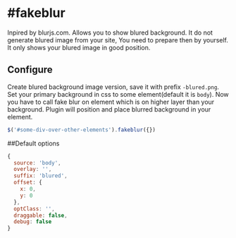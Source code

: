 #fakeblur
========

Inpired by blurjs.com. Allows you to show blured background.
It do not generate blured image from your site, You need to prepare then by yourself.
It only shows your blured image in good position.

## Configure

Create blured background image version, save it with prefix `-blured.png`. 
Set your primary background in css to some element(default it is `body`).
Now you have to call fake blur on element which is on higher layer than your background. 
Plugin will position and place blurred background in your element.


```js
$('#some-div-over-other-elements').fakeblur({})
  ```

##Default options
```js
{
  source: 'body',
  overlay: '',
  suffix: 'blured',
  offset: {
    x: 0,
    y: 0
  },
  optClass: '',
  draggable: false,
  debug: false
}
```



